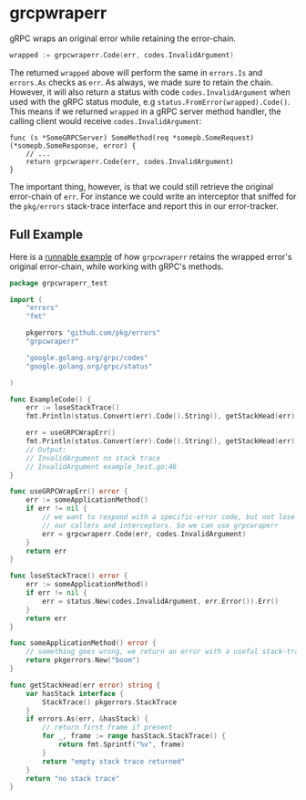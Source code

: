 # grcpwraperr

gRPC wraps an original error while retaining the error-chain.

```go
wrapped := grpcwraperr.Code(err, codes.InvalidArgument)
```

The returned `wrapped` above will perform the same in `errors.Is` and `errors.As` checks as `err`. As always,
we made sure to retain the chain. However, it will also return a status with code `codes.InvalidArgument` when used with the gRPC
status module, e.g `status.FromError(wrapped).Code()`. This means if we returned `wrapped` in a gRPC server method handler, the
calling client would receive `codes.InvalidArgument`:

```
func (s *SomeGRPCServer) SomeMethod(req *somepb.SomeRequest) (*somepb.SomeResponse, error) {
    // ...
    return grpcwraperr.Code(err, codes.InvalidArgument)
}
```

The important thing, however, is that we could still retrieve the original error-chain of `err`. For instance we could
write an interceptor that sniffed for the `pkg/errors` stack-trace interface and report this in our error-tracker. 

## Full Example

Here is a [runnable example](example_test.go) of how `grpcwraperr` retains the wrapped error's original error-chain, while working
with gRPC's methods.

```go
package grpcwraperr_test

import (
	"errors"
	"fmt"

	pkgerrors "github.com/pkg/errors"
	"grpcwraperr"

	"google.golang.org/grpc/codes"
	"google.golang.org/grpc/status"

)

func ExampleCode() {
	err := loseStackTrace()
	fmt.Println(status.Convert(err).Code().String(), getStackHead(err))

	err = useGRPCWrapErr()
	fmt.Println(status.Convert(err).Code().String(), getStackHead(err))
	// Output:
	// InvalidArgument no stack trace
	// InvalidArgument example_test.go:46
}

func useGRPCWrapErr() error {
	err := someApplicationMethod()
	if err != nil {
		// we want to respond with a specific-error code, but not lose stack-traces for
		// our callers and interceptors. So we can use grpcwraperr
		err = grpcwraperr.Code(err, codes.InvalidArgument)
	}
	return err
}

func loseStackTrace() error {
	err := someApplicationMethod()
	if err != nil {
		err = status.New(codes.InvalidArgument, err.Error()).Err()
	}
	return err
}

func someApplicationMethod() error {
	// something goes wrong, we return an error with a useful stack-trace
	return pkgerrors.New("boom")
}

func getStackHead(err error) string {
	var hasStack interface {
		StackTrace() pkgerrors.StackTrace
	}
	if errors.As(err, &hasStack) {
		// return first frame if present
		for _, frame := range hasStack.StackTrace() {
			return fmt.Sprintf("%v", frame)
		}
		return "empty stack trace returned"
	}
	return "no stack trace"
}
```
